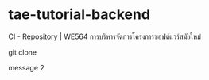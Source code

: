 # tae-tutorial-backend

CI - Repository | WE564 การบริหารจัดการโครงการซอฟต์แวร์สมัยใหม่

git clone

message 2
